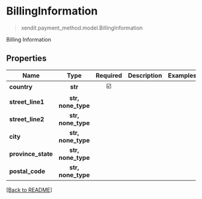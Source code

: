 # BillingInformation
> xendit.payment_method.model.BillingInformation

Billing Information

## Properties
| Name | Type | Required | Description | Examples |
|------------|:-------------:|:-------------:|-------------|:-------------:|
| **country** | **str** | ☑️ |  |  | |
| **street_line1** | **str, none_type** | |   |  |
| **street_line2** | **str, none_type** | |   |  |
| **city** | **str, none_type** | |   |  |
| **province_state** | **str, none_type** | |   |  |
| **postal_code** | **str, none_type** | |   |  |


[[Back to README]](../../README.md)


